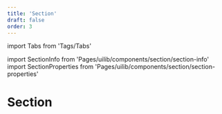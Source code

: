 ```yaml
---
title: 'Section'
draft: false
order: 3
---
```


import Tabs from 'Tags/Tabs'

import SectionInfo from 'Pages/uilib/components/section/section-info'
import SectionProperties from 'Pages/uilib/components/section/section-properties'

# Section

<Tabs>
  <Tabs.Content>
    <SectionInfo />
  </Tabs.Content>
  <Tabs.Content>
    <SectionProperties />
  </Tabs.Content>
</Tabs>

